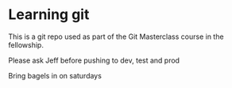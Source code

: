 # Learning git

This is a git repo used as part of the Git Masterclass course in the fellowship.

Please ask Jeff before pushing to dev, test and prod

Bring bagels in on saturdays